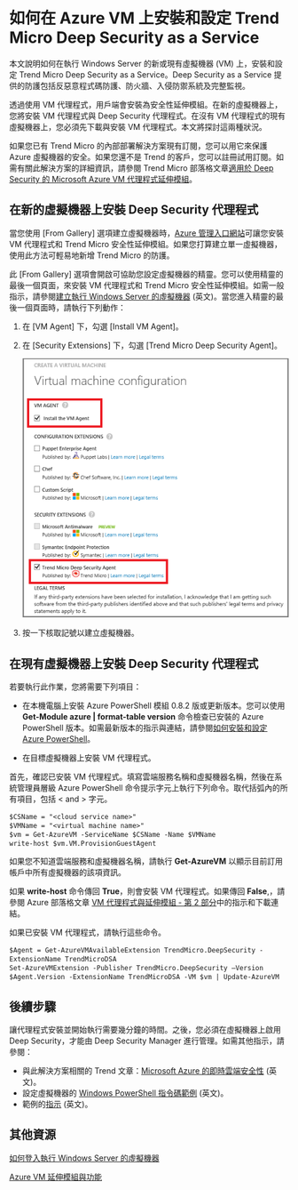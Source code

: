 <properties 
	pageTitle="如何在 Azure VM 上安裝和設定 Trend Micro Deep Security as a Service" 
	description="說明如何在 Azure 的 VM 上安裝和設定 Trend Micro 安全性" 
	services="virtual-machines" 
	documentationCenter="" 
	authors="KBDAzure" 
	manager="timlt" 
	editor=""/>

<tags 
	ms.service="virtual-machines" 
	ms.workload="infrastructure-services" 
	ms.tgt_pltfrm="vm-multiple" 
	ms.devlang="na" 
	ms.topic="article" 
	ms.date="02/17/2015" 
	ms.author="kathydav"/>


# 如何在 Azure VM 上安裝和設定 Trend Micro Deep Security as a Service

本文說明如何在執行 Windows Server 的新或現有虛擬機器 (VM) 上，安裝和設定 Trend Micro Deep Security as a Service。Deep Security as a Service 提供的防護包括反惡意程式碼防護、防火牆、入侵防禦系統及完整監視。

透過使用 VM 代理程式，用戶端會安裝為安全性延伸模組。在新的虛擬機器上，您將安裝 VM 代理程式與 Deep Security 代理程式。在沒有 VM 代理程式的現有虛擬機器上，您必須先下載與安裝 VM 代理程式。本文將探討這兩種狀況。

如果您已有 Trend Micro 的內部部署解決方案現有訂閱，您可以用它來保護 Azure 虛擬機器的安全。如果您還不是 Trend 的客戶，您可以註冊試用訂閱。如需有關此解決方案的詳細資訊，請參閱 Trend Micro 部落格文章[適用於 Deep Security 的 Microsoft Azure VM 代理程式延伸模組](http://go.microsoft.com/fwlink/p/?LinkId=403945)。

## 在新的虛擬機器上安裝 Deep Security 代理程式

當您使用 [From Gallery] 選項建立虛擬機器時，[Azure 管理入口網站](http://manage.windowsazure.com)可讓您安裝 VM 代理程式和 Trend Micro 安全性延伸模組。如果您打算建立單一虛擬機器，使用此方法可輕易地新增 Trend Micro 的防護。

此 [From Gallery] 選項會開啟可協助您設定虛擬機器的精靈。您可以使用精靈的最後一個頁面，來安裝 VM 代理程式和 Trend Micro 安全性延伸模組。如需一般指示，請參閱[建立執行 Windows Server 的虛擬機器](virtual-machines-windows-tutorial.md) (英文)。當您進入精靈的最後一個頁面時，請執行下列動作：

1.	在 [VM Agent] 下，勾選 [Install VM Agent]。

2.	在 [Security Extensions] 下，勾選 [Trend Micro Deep Security Agent]。

	![Install the VM Agent and the Deep Security Agent](./media/virtual-machines-install-trend/InstallVMAgentandTrend.png)

3.	按一下核取記號以建立虛擬機器。

## 在現有虛擬機器上安裝 Deep Security 代理程式

若要執行此作業，您將需要下列項目：

- 在本機電腦上安裝 Azure PowerShell 模組 0.8.2 版或更新版本。您可以使用 **Get-Module azure | format-table version** 命令檢查已安裝的 Azure PowerShell 版本。如需最新版本的指示與連結，請參閱[如何安裝和設定 Azure PowerShell](../install-configure-powershell.md)。 

- 在目標虛擬機器上安裝 VM 代理程式。

首先，確認已安裝 VM 代理程式。填寫雲端服務名稱和虛擬機器名稱，然後在系統管理員層級 Azure PowerShell 命令提示字元上執行下列命令。取代括弧內的所有項目，包括 < and > 字元。

	$CSName = "<cloud service name>"
	$VMName = "<virtual machine name>"
	$vm = Get-AzureVM -ServiceName $CSName -Name $VMName 
	write-host $vm.VM.ProvisionGuestAgent

如果您不知道雲端服務和虛擬機器名稱，請執行 **Get-AzureVM** 以顯示目前訂用帳戶中所有虛擬機器的該項資訊。

如果 **write-host** 命令傳回 **True**，則會安裝 VM 代理程式。如果傳回 **False**,，請參閱 Azure 部落格文章 [VM 代理程式與延伸模組 - 第 2 部分](http://go.microsoft.com/fwlink/p/?LinkId=403947)中的指示和下載連結。

如果已安裝 VM 代理程式，請執行這些命令。

	$Agent = Get-AzureVMAvailableExtension TrendMicro.DeepSecurity -ExtensionName TrendMicroDSA
	Set-AzureVMExtension -Publisher TrendMicro.DeepSecurity –Version $Agent.Version -ExtensionName TrendMicroDSA -VM $vm | Update-AzureVM

## 後續步驟

讓代理程式安裝並開始執行需要幾分鐘的時間。之後，您必須在虛擬機器上啟用 Deep Security，才能由 Deep Security Manager 進行管理。如需其他指示，請參閱：

- 與此解決方案相關的 Trend 文章：[Microsoft Azure 的即時雲端安全性](http://go.microsoft.com/fwlink/?LinkId=404101) (英文)。
- 設定虛擬機器的 [Windows PowerShell 指令碼範例](http://go.microsoft.com/fwlink/?LinkId=404100) (英文)。
- 範例的[指示](http://go.microsoft.com/fwlink/?LinkId=404099) (英文)。

## 其他資源

[如何登入執行 Windows Server 的虛擬機器]

[Azure VM 延伸模組與功能]


<!--Link references-->
[如何登入執行 Windows Server 的虛擬機器]: virtual-machines-log-on-windows-server.md
[Azure VM 延伸模組與功能]: http://go.microsoft.com/fwlink/p/?linkid=390493&clcid=0x409

 

<!---HONumber=July15_HO2-->